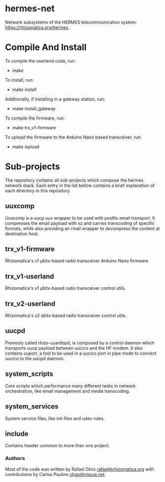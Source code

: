 # hermes-net

Network subsystems of the HERMES telecommunication system: https://rhizomatica.org/hermes .


# Compile And Install

To compile the userland code, run:

* make

To install, run:

* make install

Additionally, if installing in a gateway station, run:

* make install_gateway

To compile the firmware, run:

* make trx_v1-firmware

To upload the firmware to the Arduino Nano based transceiver, run:

* make ispload


# Sub-projects

The repository contains all sub-projects which compose the hermes network stack.
Each entry in the list bellow contains a brief explanation of each directory
in this repository.

## uuxcomp

Uuxcomp is a uucp uux wrapper to be used with postfix email transport. It
compresses the email payload with xz and carries transcoding of specific formats, while
also providing an rmail wrapper to decompress the content at destination host.

## trx_v1-firmware

Rhizomatica's v1 µbitx-based radio transceiver Arduino Nano firmware.

## trx_v1-userland

Rhizomatica's v1 µbitx-based radio transceiver control utils. 

## trx_v2-userland

Rhizomatica's v2 sbitx-based radio transceiver control utils.

## uucpd

Previosly called rhizo-uuardopd, is composed by a control daemon which transports uucp payload
between uucico and the HF modem. It also contains uuport, a tool to be used in a uucico
port in pipe mode to connect uucico to the uucpd daemon.

## system_scripts

Core scripts which performance many different tasks in network orchestration,
like email management and media transcoding.


## system_services

System service files, like init files and udev rules.


## include

Contains header common to more than one project.


### Authors

Most of the code was written by Rafael Diniz <rafael@rhizomatica.org> with
contributions by Carlos Paulino <chgp@riseup.net>.

